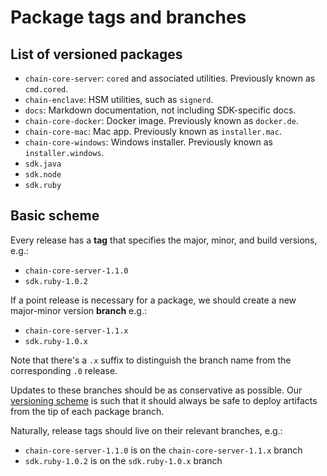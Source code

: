 # Package tags and branches

## List of versioned packages

- `chain-core-server`: `cored` and associated utilities. Previously known as `cmd.cored`.
- `chain-enclave`: HSM utilities, such as `signerd`.
- `docs`: Markdown documentation, not including SDK-specific docs.
- `chain-core-docker`: Docker image. Previously known as `docker.de`.
- `chain-core-mac`: Mac app. Previously known as `installer.mac`.
- `chain-core-windows`: Windows installer. Previously known as `installer.windows`.
- `sdk.java`
- `sdk.node`
- `sdk.ruby`

## Basic scheme

Every release has a **tag** that specifies the major, minor, and build versions, e.g.:

- `chain-core-server-1.1.0`
- `sdk.ruby-1.0.2`

If a point release is necessary for a package, we should create a new major-minor version **branch** e.g.:

- `chain-core-server-1.1.x`
- `sdk.ruby-1.0.x`

Note that there's a `.x` suffix to distinguish the branch name from the corresponding `.0` release.

Updates to these branches should be as conservative as possible.  Our [versioning scheme](../core/reference/versioning.md) is such that it should always be safe to deploy artifacts from the tip of each package branch.

Naturally, release tags should live on their relevant branches, e.g.:

- `chain-core-server-1.1.0` is on the `chain-core-server-1.1.x` branch
- `sdk.ruby-1.0.2` is on the `sdk.ruby-1.0.x` branch
